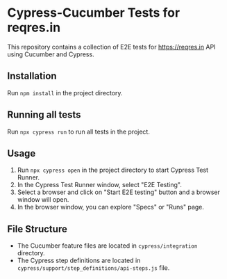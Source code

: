 # Cypress-Cucumber Tests for reqres.in

This repository contains a collection of E2E tests for https://reqres.in API using Cucumber and Cypress.

## Installation
Run `npm install` in the project directory.


## Running all tests
Run `npx cypress run` to run all tests in the project.


## Usage
1. Run `npx cypress open` in the project directory to start Cypress Test Runner.
2. In the Cypress Test Runner window, select "E2E Testing".
3. Select a browser and click on "Start E2E testing" button and a browser window will open.
4. In the browser window, you can explore "Specs" or "Runs" page.


## File Structure
- The Cucumber feature files are located in `cypress/integration` directory.
- The Cypress step definitions are located in `cypress/support/step_definitions/api-steps.js` file.

